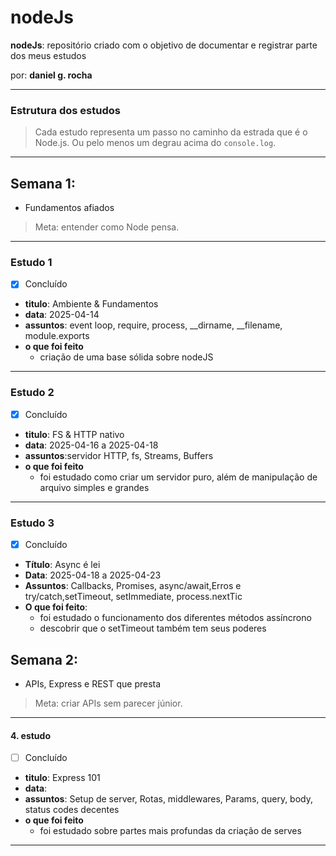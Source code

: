 # nodeJs

**nodeJs**: repositório criado com o objetivo de documentar e registrar parte dos meus estudos

por: **daniel g. rocha**

---

### Estrutura dos estudos

> Cada estudo representa um passo no caminho da estrada que é o Node.js. Ou pelo menos um degrau acima do `console.log`.

---

## Semana 1: 
- Fundamentos afiados

> Meta: entender como Node pensa.

---

### Estudo 1
- [x] Concluído
- **titulo**: Ambiente & Fundamentos
- **data**: 2025-04-14
- **assuntos**: event loop, require, process, __dirname, __filename, module.exports
- **o que foi feito**  
  - criação de uma base sólida sobre nodeJS
---


### Estudo 2
- [x] Concluído
- **titulo**: FS & HTTP nativo
- **data**: 2025-04-16 a 2025-04-18
- **assuntos**:servidor HTTP, fs, Streams, Buffers
- **o que foi feito**  
  - foi estudado como criar um servidor puro, além de manipulação de arquivo simples e grandes
---

### Estudo 3
- [x] Concluído
- **Título**: Async é lei
- **Data**: 2025-04-18 a 2025-04-23
- **Assuntos**: Callbacks, Promises, async/await,Erros e try/catch,setTimeout, setImmediate, process.nextTic
- **O que foi feito**:
  - foi estudado o funcionamento dos diferentes métodos assíncrono 
  - descobrir que o setTimeout também tem seus poderes

## Semana 2: 
- APIs, Express e REST que presta

> Meta: criar APIs sem parecer júnior.
  
---

#### 4. estudo
- [ ] Concluído
- **titulo**: Express 101
- **data**:
- **assuntos**: Setup de server, Rotas, middlewares, Params, query, body, status codes decentes
- **o que foi feito**
  - foi estudado sobre partes mais profundas da criação de serves
---